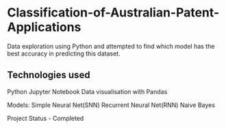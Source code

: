 # Classification-of-Australian-Patent-Applications

Data exploration using Python and attempted to find which model has the best accuracy in predicting this dataset.


## Technologies used
Python
Jupyter Notebook
Data visualisation with Pandas

Models:
Simple Neural Net(SNN)
Recurrent Neural Net(RNN)
Naive Bayes

Project Status - Completed
